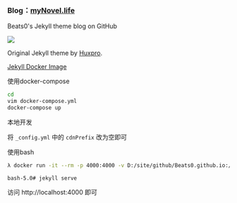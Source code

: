 ### Blog：[myNovel.life](https://mynovel.life/)

Beats0's Jekyll theme blog on GitHub<br>

[![](https://data.jsdelivr.com/v1/package/gh/Beats0/beats0.github.io/badge)](https://www.jsdelivr.com/package/gh/Beats0/beats0.github.io)

Original Jekyll theme by [Huxpro](https://github.com/Huxpro/huxpro.github.io).<br>

[Jekyll Docker Image](https://hub.docker.com/r/jekyll/jekyll/)

使用docker-compose

```bash
cd
vim docker-compose.yml
docker-compose up
```

本地开发

将 `_config.yml` 中的 `cdnPrefix` 改为空即可

使用bash

```bash
λ docker run -it --rm -p 4000:4000 -v D:/site/github/Beats0.github.io:/srv/jekyll jekyll/jekyll jekyll server -w
```
```
bash-5.0# jekyll serve
```

访问 http://localhost:4000 即可
